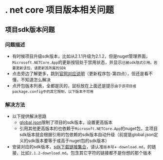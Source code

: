 # . net core 项目版本相关问题

## 项目sdk版本问题

### 问题描述

- 有时候项目升级sdk版本，比如从2.1.1升级为2.1.2，但是nuget管理界面，`Microsoft.NETCore.App`的更新按钮处于禁用状态，并显示`已被sdk隐式引用。若要更新该包，请更新其所属的SDk`
- 点击旁边了解更多，跳到[官网对应说明](https://docs.microsoft.com/zh-cn/nuget/tools/package-manager-ui#updating-a-package)（更新程序包-第四点），但还是看不懂，不知道怎么解决
- 点开包版本列表，全都是灰的，鼠标放在上面还是提示`由于该项目或package.config中的其它限制，以下版本不可用`

### 解决方法

- 以下提供解决思路
  - [global.json](https://docs.microsoft.com/zh-cn/dotnet/core/tools/global-json)限制了项目的sdk版本，设置更高版本
  - 引用其他更高版本的也依赖于`Microsoft.NETCore.App`的nuget包，主项目sdk版本就会根据引用的包依赖的sdk版本自动升级（前提是global.json定义的sdk版本要等于或高于nuget包的sdk版本）
- 安装对应的sdk版本，[sdk下载链接集合](https://github.com/dotnet/core/tree/master/release-notes/download-archives)，请认准`版本号`+`-download.md`，的链接，比如`2.1.2-download.md`。包含其它字符的链接都不是你想的那个版本